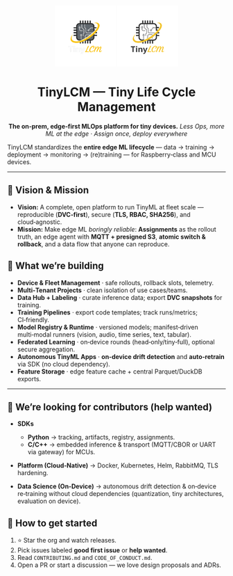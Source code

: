 <!-- Put this file at: .github/profile/README.md -->

<!-- Put this file at: .github/profile/README.md -->

<div align="center">

<p>
  <!-- Light / Dark: files live in .github/profile/logo/ -->
  <img src="logo/logo_light.png#gh-light-mode-only" alt="TinyLCM" width="140" />
  <img src="logo/logo_dark.png#gh-dark-mode-only"  alt="TinyLCM" width="140" />
</p>

# TinyLCM — Tiny Life Cycle Management

**The on‑prem, edge‑first MLOps platform for tiny devices.**
*Less Ops, more ML at the edge · Assign once, deploy everywhere*

</div>

TinyLCM standardizes the **entire edge ML lifecycle** — data → training → deployment → monitoring → (re)training — for Raspberry‑class and MCU devices.

---

## 🎯 Vision & Mission

* **Vision:** A complete, open platform to run TinyML at fleet scale — reproducible (**DVC‑first**), secure (**TLS, RBAC, SHA256**), and cloud‑agnostic.
* **Mission:** Make edge ML *boringly reliable*: **Assignments** as the rollout truth, an edge agent with **MQTT + presigned S3**, **atomic switch & rollback**, and a data flow that anyone can reproduce.

## 🧭 What we’re building

* **Device & Fleet Management** · safe rollouts, rollback slots, telemetry.
* **Multi‑Tenant Projects** · clean isolation of use cases/teams.
* **Data Hub + Labeling** · curate inference data; export **DVC snapshots** for training.
* **Training Pipelines** · export code templates; track runs/metrics; CI‑friendly.
* **Model Registry & Runtime** · versioned models; manifest‑driven multi‑modal runners (vision, audio, time series, text, tabular).
* **Federated Learning** · on‑device rounds (head‑only/tiny‑full), optional secure aggregation.
* **Autonomous TinyML Apps** · **on‑device drift detection** and **auto‑retrain** via SDK (no cloud dependency).
* **Feature Storage** · edge feature cache + central Parquet/DuckDB exports.

---

## 🙌 We’re looking for contributors (help wanted)

* **SDKs**

  * **Python** → tracking, artifacts, registry, assignments.
  * **C/C++** → embedded inference & transport (MQTT/CBOR or UART via gateway) for MCUs.
* **Platform (Cloud‑Native)** → Docker, Kubernetes, Helm, RabbitMQ, TLS hardening.
* **Data Science (On‑Device)** → autonomous drift detection & on‑device re‑training without cloud dependencies (quantization, tiny architectures, evaluation on device).

## 🚀 How to get started

1. ⭐ Star the org and watch releases.
2. Pick issues labeled **good first issue** or **help wanted**.
3. Read `CONTRIBUTING.md` and `CODE_OF_CONDUCT.md`.
4. Open a PR or start a discussion — we love design proposals and ADRs.

